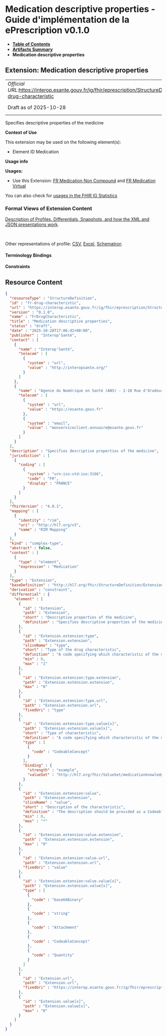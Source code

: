 # Medication descriptive properties - Guide d'implémentation de la ePrescription v0.1.0

* [**Table of Contents**](toc.md)
* [**Artifacts Summary**](artifacts.md)
* **Medication descriptive properties**

## Extension: Medication descriptive properties 

| | |
| :--- | :--- |
| *Official URL*:https://interop.esante.gouv.fr/ig/fhir/eprescription/StructureDefinition/fr-drug-characteristic | *Version*:0.1.0 |
| Draft as of 2025-10-28 | *Computable Name*:FrDrugCharacteristic |

Specifies descriptive properties of the medicine

**Context of Use**

This extension may be used on the following element(s):

* Element ID Medication

**Usage info**

**Usages:**

* Use this Extension: [FR Medication Non Compound](StructureDefinition-fr-medication-noncompound.md) and [FR Medication Virtual](StructureDefinition-fr-medication-virtual.md)

You can also check for [usages in the FHIR IG Statistics](https://packages2.fhir.org/xig/ans.fhir.fr.eprescription|current/StructureDefinition/fr-drug-characteristic)

### Formal Views of Extension Content

 [Description of Profiles, Differentials, Snapshots, and how the XML and JSON presentations work](http://build.fhir.org/ig/FHIR/ig-guidance/readingIgs.html#structure-definitions). 

 

Other representations of profile: [CSV](StructureDefinition-fr-drug-characteristic.csv), [Excel](StructureDefinition-fr-drug-characteristic.xlsx), [Schematron](StructureDefinition-fr-drug-characteristic.sch) 

#### Terminology Bindings

#### Constraints



## Resource Content

```json
{
  "resourceType" : "StructureDefinition",
  "id" : "fr-drug-characteristic",
  "url" : "https://interop.esante.gouv.fr/ig/fhir/eprescription/StructureDefinition/fr-drug-characteristic",
  "version" : "0.1.0",
  "name" : "FrDrugCharacteristic",
  "title" : "Medication descriptive properties",
  "status" : "draft",
  "date" : "2025-10-28T17:06:42+00:00",
  "publisher" : "Interop'Santé",
  "contact" : [
    {
      "name" : "Interop'Santé",
      "telecom" : [
        {
          "system" : "url",
          "value" : "http://interopsante.org/"
        }
      ]
    },
    {
      "name" : "Agence du Numérique en Santé (ANS) - 2-10 Rue d'Oradour-sur-Glane, 75015 Paris",
      "telecom" : [
        {
          "system" : "url",
          "value" : "https://esante.gouv.fr"
        },
        {
          "system" : "email",
          "value" : "monserviceclient.annuaire@esante.gouv.fr"
        }
      ]
    }
  ],
  "description" : "Specifies descriptive properties of the medicine",
  "jurisdiction" : [
    {
      "coding" : [
        {
          "system" : "urn:iso:std:iso:3166",
          "code" : "FR",
          "display" : "FRANCE"
        }
      ]
    }
  ],
  "fhirVersion" : "4.0.1",
  "mapping" : [
    {
      "identity" : "rim",
      "uri" : "http://hl7.org/v3",
      "name" : "RIM Mapping"
    }
  ],
  "kind" : "complex-type",
  "abstract" : false,
  "context" : [
    {
      "type" : "element",
      "expression" : "Medication"
    }
  ],
  "type" : "Extension",
  "baseDefinition" : "http://hl7.org/fhir/StructureDefinition/Extension",
  "derivation" : "constraint",
  "differential" : {
    "element" : [
      {
        "id" : "Extension",
        "path" : "Extension",
        "short" : "Descriptive properties of the medicine",
        "definition" : "Specifies descriptive properties of the medicine, such as color, shape, imprints, release characteristic, etc."
      },
      {
        "id" : "Extension.extension:type",
        "path" : "Extension.extension",
        "sliceName" : "type",
        "short" : "Type of the drug characteristic",
        "definition" : "A code specifying which characteristic of the medicine is being described (for example, colour, shape, imprint, release characteristic).",
        "min" : 0,
        "max" : "1"
      },
      {
        "id" : "Extension.extension:type.extension",
        "path" : "Extension.extension.extension",
        "max" : "0"
      },
      {
        "id" : "Extension.extension:type.url",
        "path" : "Extension.extension.url",
        "fixedUri" : "type"
      },
      {
        "id" : "Extension.extension:type.value[x]",
        "path" : "Extension.extension.value[x]",
        "short" : "Type of characteristic",
        "definition" : "A code specifying which characteristic of the medicine is being described.",
        "type" : [
          {
            "code" : "CodeableConcept"
          }
        ],
        "binding" : {
          "strength" : "example",
          "valueSet" : "http://hl7.org/fhir/ValueSet/medicationknowledge-characteristic"
        }
      },
      {
        "id" : "Extension.extension:value",
        "path" : "Extension.extension",
        "sliceName" : "value",
        "short" : "Description of the characteristic",
        "definition" : "The description should be provided as a CodeableConcept, SimpleQuantity or an image. The description can be a string only when these others are not available.",
        "min" : 0,
        "max" : "*"
      },
      {
        "id" : "Extension.extension:value.extension",
        "path" : "Extension.extension.extension",
        "max" : "0"
      },
      {
        "id" : "Extension.extension:value.url",
        "path" : "Extension.extension.url",
        "fixedUri" : "value"
      },
      {
        "id" : "Extension.extension:value.value[x]",
        "path" : "Extension.extension.value[x]",
        "type" : [
          {
            "code" : "base64Binary"
          },
          {
            "code" : "string"
          },
          {
            "code" : "Attachment"
          },
          {
            "code" : "CodeableConcept"
          },
          {
            "code" : "Quantity"
          }
        ]
      },
      {
        "id" : "Extension.url",
        "path" : "Extension.url",
        "fixedUri" : "https://interop.esante.gouv.fr/ig/fhir/eprescription/StructureDefinition/fr-drug-characteristic"
      },
      {
        "id" : "Extension.value[x]",
        "path" : "Extension.value[x]",
        "max" : "0"
      }
    ]
  }
}

```
